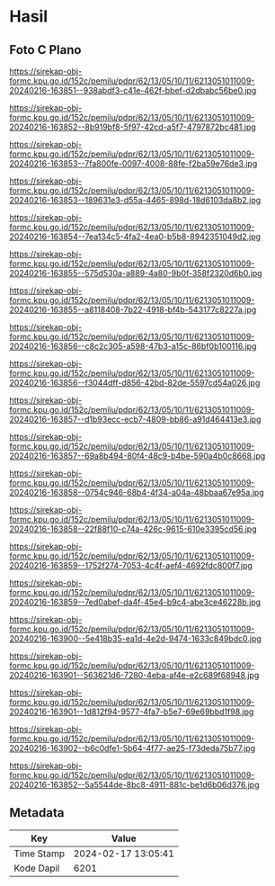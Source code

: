 # Hasil

## Foto C Plano

https://sirekap-obj-formc.kpu.go.id/152c/pemilu/pdpr/62/13/05/10/11/6213051011009-20240216-163851--938abdf3-c41e-462f-bbef-d2dbabc56be0.jpg

https://sirekap-obj-formc.kpu.go.id/152c/pemilu/pdpr/62/13/05/10/11/6213051011009-20240216-163852--8b919bf8-5f97-42cd-a5f7-4797872bc481.jpg

https://sirekap-obj-formc.kpu.go.id/152c/pemilu/pdpr/62/13/05/10/11/6213051011009-20240216-163853--7fa800fe-0097-4008-88fe-f2ba59e76de3.jpg

https://sirekap-obj-formc.kpu.go.id/152c/pemilu/pdpr/62/13/05/10/11/6213051011009-20240216-163853--189631e3-d55a-4465-898d-18d6103da8b2.jpg

https://sirekap-obj-formc.kpu.go.id/152c/pemilu/pdpr/62/13/05/10/11/6213051011009-20240216-163854--7ea134c5-4fa2-4ea0-b5b8-8942351049d2.jpg

https://sirekap-obj-formc.kpu.go.id/152c/pemilu/pdpr/62/13/05/10/11/6213051011009-20240216-163855--575d530a-a889-4a80-9b0f-358f2320d6b0.jpg

https://sirekap-obj-formc.kpu.go.id/152c/pemilu/pdpr/62/13/05/10/11/6213051011009-20240216-163855--a8118408-7b22-4918-bf4b-543177c8227a.jpg

https://sirekap-obj-formc.kpu.go.id/152c/pemilu/pdpr/62/13/05/10/11/6213051011009-20240216-163856--c8c2c305-a598-47b3-a15c-86bf0b100116.jpg

https://sirekap-obj-formc.kpu.go.id/152c/pemilu/pdpr/62/13/05/10/11/6213051011009-20240216-163856--f3044dff-d856-42bd-82de-5597cd54a026.jpg

https://sirekap-obj-formc.kpu.go.id/152c/pemilu/pdpr/62/13/05/10/11/6213051011009-20240216-163857--d1b93ecc-ecb7-4809-bb86-a91d464413e3.jpg

https://sirekap-obj-formc.kpu.go.id/152c/pemilu/pdpr/62/13/05/10/11/6213051011009-20240216-163857--69a8b494-80f4-48c9-b4be-590a4b0c8668.jpg

https://sirekap-obj-formc.kpu.go.id/152c/pemilu/pdpr/62/13/05/10/11/6213051011009-20240216-163858--0754c946-68b4-4f34-a04a-48bbaa67e95a.jpg

https://sirekap-obj-formc.kpu.go.id/152c/pemilu/pdpr/62/13/05/10/11/6213051011009-20240216-163858--22f88f10-c74a-426c-9615-610e3395cd56.jpg

https://sirekap-obj-formc.kpu.go.id/152c/pemilu/pdpr/62/13/05/10/11/6213051011009-20240216-163859--1752f274-7053-4c4f-aef4-4692fdc800f7.jpg

https://sirekap-obj-formc.kpu.go.id/152c/pemilu/pdpr/62/13/05/10/11/6213051011009-20240216-163859--7ed0abef-da4f-45e4-b9c4-abe3ce46228b.jpg

https://sirekap-obj-formc.kpu.go.id/152c/pemilu/pdpr/62/13/05/10/11/6213051011009-20240216-163900--5e418b35-ea1d-4e2d-9474-1633c849bdc0.jpg

https://sirekap-obj-formc.kpu.go.id/152c/pemilu/pdpr/62/13/05/10/11/6213051011009-20240216-163901--563621d6-7280-4eba-af4e-e2c689f68948.jpg

https://sirekap-obj-formc.kpu.go.id/152c/pemilu/pdpr/62/13/05/10/11/6213051011009-20240216-163901--1d812f94-9577-4fa7-b5e7-69e69bbd1f98.jpg

https://sirekap-obj-formc.kpu.go.id/152c/pemilu/pdpr/62/13/05/10/11/6213051011009-20240216-163902--b6c0dfe1-5b64-4f77-ae25-f73deda75b77.jpg

https://sirekap-obj-formc.kpu.go.id/152c/pemilu/pdpr/62/13/05/10/11/6213051011009-20240216-163852--5a5544de-8bc8-4911-881c-be1d6b06d376.jpg


## Metadata

| Key        | Value               |
| ---------- | ------------------- |
| Time Stamp | 2024-02-17 13:05:41 |
| Kode Dapil | 6201                |



